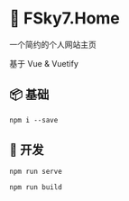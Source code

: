 # 🎈 FSky7.Home

一个简约的个人网站主页

基于 Vue & Vuetify

## 📦 基础

```
npm i --save
```

## 💎 开发

```
npm run serve
```

```
npm run build
```
